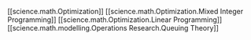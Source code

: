 
[[science.math.Optimization]]
[[science.math.Optimization.Mixed Integer Programming]]
[[science.math.Optimization.Linear Programming]]
[[science.math.modelling.Operations Research.Queuing Theory]]
